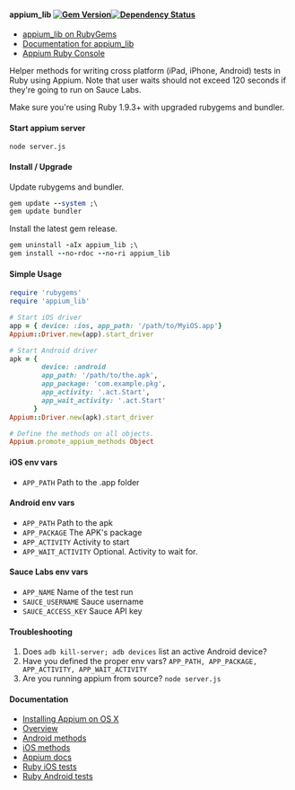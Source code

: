 #### appium_lib [![Gem Version](https://badge.fury.io/rb/appium_lib.png)](http://rubygems.org/gems/appium_lib)[![Dependency Status](https://gemnasium.com/appium/ruby_lib.png)](https://gemnasium.com/appium/ruby_lib)

- [appium_lib on RubyGems](https://rubygems.org/gems/appium_lib)
- [Documentation for appium_lib](http://www.rubydoc.info/github/appium/ruby_lib/master/frames)
- [Appium Ruby Console](https://github.com/appium/ruby_console)

Helper methods for writing cross platform (iPad, iPhone, Android) tests in Ruby using Appium. Note that user waits should not exceed 120 seconds if they're going to run on Sauce Labs.

Make sure you're using Ruby 1.9.3+ with upgraded rubygems and bundler.

#### Start appium server

`node server.js`

#### Install / Upgrade

Update rubygems and bundler.

```ruby
gem update --system ;\
gem update bundler
```

Install the latest gem release.

```ruby
gem uninstall -aIx appium_lib ;\
gem install --no-rdoc --no-ri appium_lib
```

#### Simple Usage

```ruby
require 'rubygems'
require 'appium_lib'

# Start iOS driver
app = { device: :ios, app_path: '/path/to/MyiOS.app'}
Appium::Driver.new(app).start_driver

# Start Android driver
apk = { 
        device: :android
        app_path: '/path/to/the.apk',
        app_package: 'com.example.pkg',
        app_activity: '.act.Start',
        app_wait_activity: '.act.Start'
      }
Appium::Driver.new(apk).start_driver

# Define the methods on all objects.
Appium.promote_appium_methods Object
```

#### iOS env vars

- `APP_PATH` Path to the .app folder

#### Android env vars

- `APP_PATH` Path to the apk
- `APP_PACKAGE` The APK's package
- `APP_ACTIVITY` Activity to start
- `APP_WAIT_ACTIVITY` Optional. Activity to wait for.

#### Sauce Labs env vars

- `APP_NAME` Name of the test run
- `SAUCE_USERNAME` Sauce username
- `SAUCE_ACCESS_KEY` Sauce API key

#### Troubleshooting

1. Does `adb kill-server; adb devices` list an active Android device?
2. Have you defined the proper env vars? `APP_PATH, APP_PACKAGE, APP_ACTIVITY, APP_WAIT_ACTIVITY`
3. Are you running appium from source? `node server.js`

#### Documentation

- [Installing Appium on OS X](https://github.com/appium/ruby_console/blob/master/osx.md)
- [Overview](https://github.com/appium/ruby_lib/blob/master/docs/docs.md) 
- [Android methods](https://github.com/appium/ruby_lib/blob/master/docs/android_docs.md)
- [iOS methods](https://github.com/appium/ruby_lib/blob/master/docs/ios_docs.md)
- [Appium docs](https://github.com/appium/appium/tree/master/docs)
- [Ruby iOS tests](https://github.com/appium/ruby_lib_ios)
- [Ruby Android tests](https://github.com/appium/ruby_lib_android)
